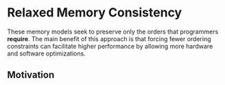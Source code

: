 # Relaxed Memory Consistency
These memory models seek to preserve only the orders that programmers **require**. The main benefit of this approach is that forcing fewer ordering constraints can facilitate higher performance by allowing more hardware and software optimizations.

## Motivation
